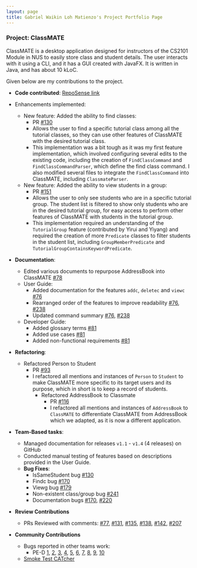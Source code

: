 ```yaml
---
layout: page
title: Gabriel Waikin Loh Matienzo's Project Portfolio Page
---
```


### Project: ClassMATE

ClassMATE is a desktop application designed for instructors of the CS2101 Module in NUS to easily store class and student details. The user interacts with it using a CLI, and it has a GUI created with JavaFX. It is written in Java, and has about 10 kLoC.

Given below are my contributions to the project.

* **Code contributed**: [RepoSense link](https://nus-cs2103-ay2122s1.github.io/tp-dashboard/)

* Enhancements implemented:
  * New feature: Added the ability to find classes:
    * PR [\#130]()
    * Allows the user to find a specific tutorial class among all the tutorial classes, so they can use other features of ClassMATE with the desired tutorial class.
    * This implementation was a bit tough as it was my first feature implementation, which involved configuring several edits to the existing code, including the creation of `FindClassCommand` and `FindClassCommandParser`, which define the find class command. I also modified several files to integrate the `FindClassCommand` into ClassMATE, including `ClassmateParser`.
  * New feature: Added the ability to view students in a group:
    * PR [\#151]()
    * Allows the user to only see students who are in a specific tutorial group. The student list is filtered to show only students who are in the desired tutorial group, for easy access to perform other features of ClassMATE with students in the tutorial group.
    * This implementation required an understanding of the `TutorialGroup` feature (contributed by Yirui and Yiyang) and required the creation of more `Predicate` classes to filter students in the student list, including `GroupMemberPredicate` and `TutorialGroupContainsKeywordPredicate`.

* **Documentation**:
    * Edited various documents to repurpose AddressBook into ClassMATE [\#78]()
    * User Guide:
        * Added documentation for the features `addc`, `deletec` and `viewc` [\#76]()
        * Rearranged order of the features to improve readability [\#76](), [\#238]()
        * Updated command summary [\#76](), [\#238]()
    * Developer Guide:
        * Added glossary terms [\#81]()
        * Added use cases [\#81]()
        * Added non-functional requirements [\#81]()

* **Refactoring**:
    * Refactored Person to Student
      * PR [\#93]()
      * I refactored all mentions and instances of `Person` to `Student` to make ClassMATE more specific to its target users and its purpose, which in short is to keep a record of students.
        * Refactored AddressBook to Classmate
          * PR [\#116]()
          * I refactored all mentions and instances of `AddressBook` to `ClassMATE` to differentiate ClassMATE from AddressBook which we adapted, as it is now a different application.

* **Team-Based tasks**:
    * Managed documentation for releases `v1.1` - `v1.4` (4 releases) on GitHub
    * Conducted manual testing of features based on descriptions provided in the User Guide.
    * **Bug Fixes**:
      * IsSameStudent bug [\#130]()
      * Findc bug [\#170]()
      * Viewg bug [\#179]()
      * Non-existent class/group bug [\#241]()
      * Documentation bugs [\#170](), [\#220]()

* **Review Contributions**
    * PRs Reviewed with comments: [\#77](), [\#131](), [\#135](), [\#138](), [\#142](), [\#207]()

* **Community Contributions**
    * Bugs reported in other teams work:
      * PE-D [1](https://github.com/AY2122S1-CS2103-W14-2/tp/issues/146), [2](https://github.com/AY2122S1-CS2103-W14-2/tp/issues/152), [3](https://github.com/AY2122S1-CS2103-W14-2/tp/issues/162), [4](https://github.com/AY2122S1-CS2103-W14-2/tp/issues/170), [5](https://github.com/AY2122S1-CS2103-W14-2/tp/issues/172), [6](https://github.com/AY2122S1-CS2103-W14-2/tp/issues/181), [7](https://github.com/AY2122S1-CS2103-W14-2/tp/issues/182), [8](https://github.com/AY2122S1-CS2103-W14-2/tp/issues/184), [9](https://github.com/AY2122S1-CS2103-W14-2/tp/issues/185), [10](https://github.com/AY2122S1-CS2103-W14-2/tp/issues/187)
    * [Smoke Test CATcher](https://github.com/GabrielWLM/ped)
